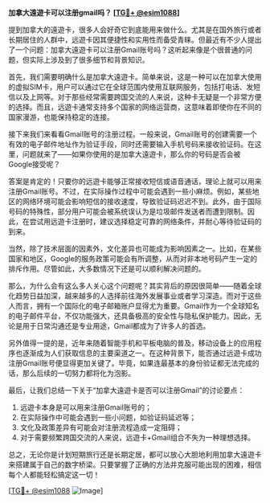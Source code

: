 **加拿大遠遊卡可以注册gmail吗？ [[TG💪+ @esim1088](https://t.me/s/esim1088)]**

提到加拿大的遠遊卡，很多人会好奇它到底能用来做什么。尤其是在国外旅行或者长期居住的人群中，远遊卡因其便捷性和实用性而备受青睐。但最近有不少人提出了一个问题：加拿大遠遊卡可以注册Gmail账号吗？这听起来像是个很普通的问题，但实际上涉及到了很多细节和背景知识。

首先，我们需要明确什么是加拿大遠遊卡。简单来说，这是一种可以在加拿大使用的虚拟SIM卡，用户可以通过它在全球范围内使用互联网服务，包括打电话、发短信以及上网等。对于那些经常需要跨国交流的人来说，这种卡无疑是一个非常方便的选择。而且，远遊卡通常支持多个国家的网络运营商，这意味着即使你在不同的国家漫游，也能保持稳定的连接。

接下来我们来看看Gmail账号的注册过程。一般来说，Gmail账号的创建需要一个有效的电子邮件地址作为验证手段，同时还需要输入手机号码来接收验证码。在这里，问题就来了——如果你使用的是加拿大遠遊卡，那么你的号码是否会被Google接受呢？

答案是肯定的！只要你的远遊卡能够正常接收短信或语音通话，理论上就可以用来注册Gmail账号。不过，在实际操作过程中可能会遇到一些小麻烦。例如，某些地区的网络环境可能会影响短信的接收速度，导致验证码迟迟不到。此外，由于国际号码的特殊性，部分用户可能会被系统误认为是垃圾邮件发送者而遭到限制。因此，在尝试用远遊卡注册时，建议选择稳定可靠的网络条件，并耐心等待验证码的到来。

当然，除了技术层面的因素外，文化差异也可能成为影响因素之一。比如，在某些国家和地区，Google的服务政策可能会有所调整，从而对非本地号码产生一定的排斥作用。尽管如此，大多数情况下还是可以顺利解决问题的。

那么，为什么会有这么多人关心这个问题呢？其实背后的原因很简单——随着全球化趋势日益加深，越来越多的人选择前往海外发展事业或者学习深造。而对于这些人而言，拥有一个国际化的电子邮箱账户显得尤为重要。Gmail作为一个全球知名的电子邮件平台，不仅功能强大，还具备极高的安全性与隐私保护能力。因此，无论是用于日常沟通还是专业用途，Gmail都成为了许多人的首选。

另外值得一提的是，近年来随着智能手机和平板电脑的普及，移动设备上的应用程序也逐渐成为人们获取信息的主要渠道之一。在这种背景下，能否通过远遊卡成功注册Gmail账号便显得更加关键了。毕竟，如果连最基本的身份验证都无法完成的话，那么后续的一切努力都将化为泡影。

最后，让我们总结一下关于“加拿大遠遊卡是否可以注册Gmail”的讨论要点：

1. 远遊卡本身是可以用来注册Gmail账号的；
2. 在实际操作中可能会遇到一些小问题，如验证码延迟等；
3. 文化及政策差异有可能会对注册流程造成一定阻碍；
4. 对于需要频繁跨国交流的人来说，远遊卡+Gmail组合不失为一种理想选择。

总之，无论你是计划短期旅行还是长期定居，都可以放心大胆地利用加拿大遠遊卡来搭建属于自己的数字桥梁。只要掌握了正确的方法并克服可能出现的困难，相信每个人都能轻松搞定这一切！

[[TG💪+ @esim1088](https://t.me/s/esim1088) ![Image](https://i.postimg.cc/4NQfJmqS/Snipaste-2025-05-13-00-14-12.png)]